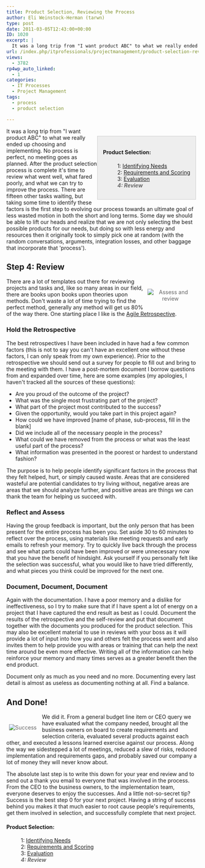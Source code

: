 ```yaml
---
title: Product Selection, Reviewing the Process
author: Eli Weinstock-Herman (tarwn)
type: post
date: 2011-03-05T12:43:00+00:00
ID: 1020
excerpt: |
  It was a long trip from "I want product ABC" to what we really ended up choosing and implementing. No process is perfect, no meeting goes as planned. After the product selection process is complete it's time to review what went well, what fared poorly, and what we can try to improve the process. There are fifteen other tasks waiting, but taking some time to identify these factors is the first step to evolving our process towards an ultimate goal of less wasted motion in both the short and long terms.
url: /index.php/itprofessionals/projectmanagement/product-selection-reviewing-the-process/
views:
  - 3782
rp4wp_auto_linked:
  - 1
categories:
  - IT Processes
  - Project Management
tags:
  - process
  - product selection

---
```

<div style="background-color: #eeeeee; padding: 1em; margin: 1.5em .5em 0em 0em; border: 1px solid #CCCCCC; float: right">
  <h4>
    Product Selection:
  </h4>
  
  <ul style="margin-left: 1em; list-style-type: none; ">
    <li>
      1: <a href="/index.php/itprofessionals/projectmanagement/product-selection-identifying-needs" title="Read the first entry">Identifying Needs</a>
    </li>
    <li>
      2: <a href="/index.php/itprofessionals/projectmanagement/product-selection-requirements-and-scoring" title="Read the 2nd entry">Requirements and Scoring</a>
    </li>
    <li>
      3: <a href="/index.php/itprofessionals/projectmanagement/product-selection-evaluation" title="Read the 3rd entry">Evaluation</a>
    </li>
    <li style="color: #666666; font-style: italic; font-weight: bold">
      4: Review
    </li>
  </ul>
</div>

It was a long trip from "I want product ABC" to what we really ended up choosing and implementing. No process is perfect, no meeting goes as planned. After the product selection process is complete it's time to review what went well, what fared poorly, and what we can try to improve the process. There are fifteen other tasks waiting, but taking some time to identify these factors is the first step to evolving our process towards an ultimate goal of less wasted motion in both the short and long terms. Some day we should be able to lift our heads and realize that we are not only selecting the best possible products for our needs, but doing so with less energy and resources then it originally took to simply pick one at random (with the random conversations, arguments, integration losses, and other baggage that incorporate that 'process').

## Step 4: Review 

<div style="margin: 1.5em .5em .5em 0; padding: .5em; color: #666666; text-align: center; float: right;">
  <img src="http://www.tiernok.com/LTDBlog/ThinkingGuy.jpg" title="Assess and review" style="max-width: 120px" />
</div>

There are a lot of templates out there for reviewing projects and tasks and, like so many areas in our field, there are books upon books upon theories upon methods. Don't waste a lot of time trying to find the perfect method, generally any method will get us 80% of the way there. One starting place I like is the [Agile Retrospective][1].

### Hold the Retrospective

The best retrospectives I have been included in have had a few common factors (this is not to say you can't have an excellent one without these factors, I can only speak from my own experience). Prior to the retrospective we should send out a survey for people to fill out and bring to the meeting with them. I have a post-mortem document I borrow questions from and expanded over time, here are some examples (my apologies, I haven't tracked all the sources of these questions):

  * Are you proud of the outcome of the project?
  * What was the single most frustrating part of the project?
  * What part of the project most contributed to the success?
  * Given the opportunity, would you take part in this project again?
  * How could we have improved [name of phase, sub-process, fill in the blank]
  * Did we include all of the necessary people in the process?
  * What could we have removed from the process or what was the least useful part of the process?
  * What information was presented in the poorest or hardest to understand fashion?

The purpose is to help people identify significant factors in the process that they felt helped, hurt, or simply caused waste. Areas that are considered wasteful are potential candidates to try living without, negative areas are areas that we should analyze further, and positive areas are things we can thank the team for helping us succeed with.

### Reflect and Assess

Having the group feedback is important, but the only person that has been present for the entire process has been you. Set aside 30 to 60 minutes to reflect over the process, using materials like meeting requests and early emails to refresh your memory. Try to quickly live back through the process and see what parts could have been improved or were unnecessary now that you have the benefit of hindsight. Ask yourself if you personally felt like the selection was successful, what you would like to have tried differently, and what pieces you think could be improved for the next one.

### Document, Document, Document

Again with the documentation. I have a poor memory and a dislike for ineffectiveness, so I try to make sure that if I have spent a lot of energy on a project that I have captured the end result as best as I could. Document the results of the retrospective and the self-review and put that document together with the documents you produced for the product selection. This may also be excellent material to use in reviews with your boss as it will provide a lot of input into how you and others felt the process went and also invites them to help provide you with areas or training that can help the next time around be even more effective. Writing all of the information can help reinforce your memory and many times serves as a greater benefit then the end product.

Document only as much as you need and no more. Documenting every last detail is almost as useless as documenting nothing at all. Find a balance.

## And Done! 

<div style="margin: 1.5em .5em .5em 0; padding: .5em; color: #666666; text-align: center; float: left;">
  <img src="http://www.tiernok.com/LTDBlog/success.jpg" title="Success" style="max-width: 120px" />
</div>

We did it. From a general budget line item or CEO query we have evaluated what the company needed, brought all the business owners on board to create requirements and selection criteria, evaluated several products against each other, and executed a lessons learned exercise against our process. Along the way we sidestepped a lot of meetings, reduced a slew of risks, reduced implementation and requirements gaps, and probably saved our company a lot of money they will never know about. 

The absolute last step is to write this down for your year end review and to send out a thank you email to everyone that was involved in the process. From the CEO to the business owners, to the implementation team, everyone deserves to enjoy the successes. And a little not-so-secret tip? Success is the best step 0 for your next project. Having a string of success behind you makes it that much easier to root cause people's requirements, get them involved in selection, and successfully complete that next project.

#### Product Selection:

<ul style="margin-left: 1em; list-style-type: none; ">
  <li>
    1: <a href="/index.php/ITProfessionals/ITProcesses/product-selection-identifying-needs" title="Read the first entry">Identifying Needs</a>
  </li>
  <li>
    2: <a href="/index.php/ITProfessionals/ITProcesses/product-selection-requirements-and-scoring" title="Read the 2nd entry">Requirements and Scoring</a>
  </li>
  <li>
    3: <a href="/index.php/ITProfessionals/ITProcesses/product-selection-evaluation" title="Read the 3rd entry">Evaluation</a>
  </li>
  <li style="color: #666666; font-style: italic; font-weight: bold">
    4: Review
  </li>
</ul>

 [1]: http://www.infoq.com/news/2009/09/key-elements-agile-retrospective "Agile Retrospectives on InfoQ"